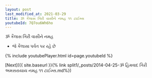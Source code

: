 ```yaml
---
layout: post
last_modified_at: 2021-03-29
title: ૐ કૈલાસ ગિરી વાસીને નમહ ૧૧ ટાઈમ્સ
youtubeId: 7Q7ou6Wh6ho
---
```

 
 
 ૐ કૈલાસ ગિરી વાસીને નમહ  
 
 -  જે કૈલાસા પર્વત પર રહે છે 
 
  
 
  
 
 
 
 
 
 


{% include youtubePlayer.html id=page.youtubeId %}
 
[Next]({{ site.baseurl }}{% link  split1/_posts/2014-04-25-ૐ હિમવાદ ગિરી અમસરાયાય નમહ ૧૧ ટાઈમ્સ.md%})
 
